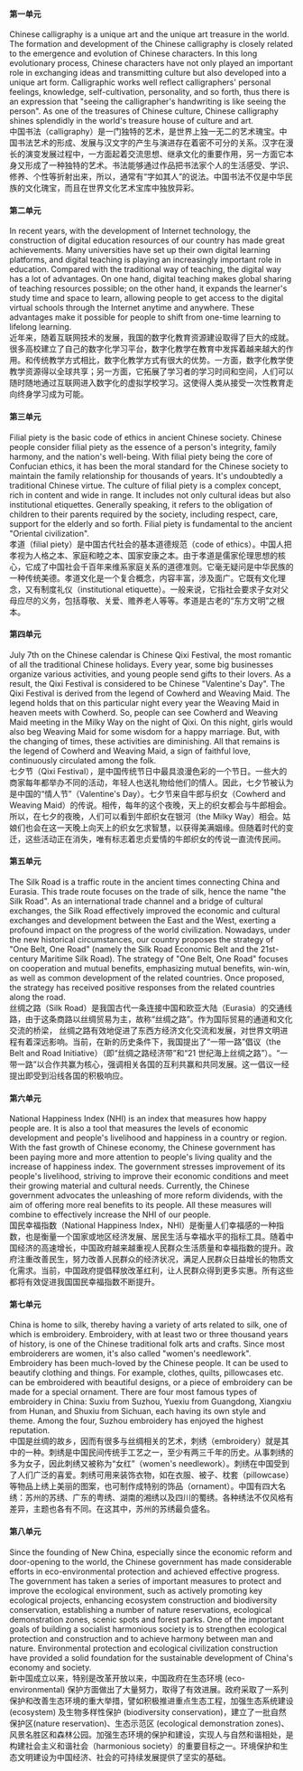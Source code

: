 #### 第一单元
Chinese calligraphy is a unique art and the unique art treasure in the world. The formation and development of the Chinese calligraphy is closely related to the emergence and evolution of Chinese characters. In this long evolutionary process, Chinese characters have not only played an important role in exchanging ideas and transmitting culture but also developed into a unique art form. Calligraphic works well reflect calligraphers' personal feelings, knowledge, self-cultivation, personality, and so forth, thus there is an expression that "seeing the calligrapher's handwriting is like seeing the person". As one of the treasures of Chinese culture, Chinese calligraphy shines splendidly in the world's treasure house of culture and art.<br>
中国书法（calligraphy）是一门独特的艺术，是世界上独一无二的艺术瑰宝。中国书法艺术的形成、发展与汉文字的产生与演进存在着密不可分的关系。汉字在漫长的演变发展过程中，一方面起着交流思想、继承文化的重要作用，另一方面它本身又形成了一种独特的艺术。书法能够通过作品把书法家个人的生活感受、学识、修养、个性等折射出来，所以，通常有“字如其人”的说法。中国书法不仅是中华民族的文化瑰宝，而且在世界文化艺术宝库中独放异彩。

#### 第二单元
In recent years, with the development of Internet technology, the construction of digital education resources of our country has made great achievements. Many universities have set up their own digital learning platforms, and digital teaching is playing an increasingly important role in education. Compared with the traditional way of teaching, the digital way has a lot of advantages. On one hand, digital teaching makes global sharing of teaching resources possible; on the other hand, it expands the learner's study time and space to learn, allowing people to get access to the digital virtual schools through the Internet anytime and anywhere. These advantages make it possible for people to shift from one-time learning to lifelong learning.<br>
近年来，随着互联网技术的发展，我国的数字化教育资源建设取得了巨大的成就。很多高校建立了自己的数字化学习平台，数字化教学在教育中发挥着越来越大的作用。和传统教学方式相比，数字化教学方式有很大的优势。一方面，数字化教学使教学资源得以全球共享；另一方面，它拓展了学习者的学习时间和空间，人们可以随时随地通过互联网进入数字化的虚拟学校学习。这使得人类从接受一次性教育走向终身学习成为可能。

#### 第三单元
Filial piety is the basic code of ethics in ancient Chinese society. Chinese people consider filial piety as the essence of a person's integrity, family harmony, and the nation's well-being. With filial piety being the core of Confucian ethics, it has been the moral standard for the Chinese society to maintain the family relationship for thousands of years. It's undoubtedly a traditional Chinese virtue. The culture of filial piety is a complex concept, rich in content and wide in range. It includes not only cultural ideas but also institutional etiquettes. Generally speaking, it refers to the obligation of children to their parents required by the society, including respect, care, support for the elderly and so forth. Filial piety is fundamental to the ancient "Oriental civilization".<br>
孝道（filial piety）是中国古代社会的基本道德规范（code of ethics）。中国人把孝视为人格之本、家庭和睦之本、国家安康之本。由于孝道是儒家伦理思想的核心，它成了中国社会千百年来维系家庭关系的道德准则。它毫无疑问是中华民族的一种传统美德。孝道文化是一个复合概念，内容丰富，涉及面广。它既有文化理念，又有制度礼仪（institutional etiquette）。一般来说，它指社会要求子女对父母应尽的义务，包括尊敬、关爱、赡养老人等等。孝道是古老的“东方文明”之根本。

#### 第四单元
July 7th on the Chinese calendar is Chinese Qixi Festival, the most romantic of all the traditional Chinese holidays. Every year, some big businesses organize various activities, and young people send gifts to their lovers. As a result, the Qixi Festival is considered to be Chinese "Valentine's Day". The Qixi Festival is derived from the legend of Cowherd and Weaving Maid. The legend holds that on this particular night every year the Weaving Maid in heaven meets with Cowherd. So, people can see Cowherd and Weaving Maid meeting in the Milky Way on the night of Qixi. On this night, girls would also beg Weaving Maid for some wisdom for a happy marriage. But, with the changing of times, these activities are diminishing. All that remains is the legend of Cowherd and Weaving Maid, a sign of faithful love, continuously circulated among the folk.<br>
七夕节（Qixi Festival），是中国传统节日中最具浪漫色彩的一个节日。一些大的商家每年都举办不同的活动，年轻人也送礼物给他们的情人。因此，七夕节被认为是中国的“情人节”（Valentine's Day）。七夕节来自牛郎与织女（Cowherd and Weaving Maid）的传说。相传，每年的这个夜晚，天上的织女都会与牛郎相会。所以，在七夕的夜晚，人们可以看到牛郎织女在银河（the Milky Way）相会。姑娘们也会在这一天晚上向天上的织女乞求智慧，以获得美满姻缘。但随着时代的变迁，这些活动正在消失，唯有标志着忠贞爱情的牛郎织女的传说一直流传民间。

#### 第五单元
The Silk Road is a traffic route in the ancient times connecting China and Eurasia. This trade route focuses on the trade of silk, hence the name "the Silk Road". As an international trade channel and a bridge of cultural exchanges, the Silk Road effectively improved the economic and cultural exchanges and development between the East and the West, exerting a profound impact on the progress of the world civilization. Nowadays, under the new historical circumstances, our country proposes the strategy of "One Belt, One Road" (namely the Silk Road Economic Belt and the 21st-century Maritime Silk Road). The strategy of "One Belt, One Road" focuses on cooperation and mutual benefits, emphasizing mutual benefits, win-win, as well as common development of the related countries. Once proposed, the strategy has received positive responses from the related countries along the road.<br>
丝绸之路（Silk Road）是我国古代一条连接中国和欧亚大陆（Eurasia）的交通线路，由于这条商路以丝绸贸易为主，故称“丝绸之路”。作为国际贸易的通道和文化交流的桥梁， 丝绸之路有效地促进了东西方经济文化交流和发展，对世界文明进程有着深远影响。当前，在新的历史条件下，我国提出了“一带一路”倡议（the Belt and Road Initiative）（即“丝绸之路经济带”和“21 世纪海上丝绸之路”）。“一带一路”以合作共赢为核心，强调相关各国的互利共赢和共同发展。这一倡议一经提出即受到沿线各国的积极响应。

#### 第六单元
National Happiness Index (NHI) is an index that measures how happy people are. It is also a tool that measures the levels of economic development and people's livelihood and happiness in a country or region. With the fast growth of Chinese economy, the Chinese government has been paying more and more attention to people's living quality and the increase of happiness index. The government stresses improvement of its people's livelihood, striving to improve their economic conditions and meet their growing material and cultural needs. Currently, the Chinese government advocates the unleashing of more reform dividends, with the aim of offering more real benefits to its people. All these measures will combine to effectively increase the NHI of our people.<br>
国民幸福指数（National Happiness Index，NHI）是衡量人们幸福感的一种指数，也是衡量一个国家或地区经济发展、居民生活与幸福水平的指标工具。随着中国经济的高速增长，中国政府越来越重视人民群众生活质量和幸福指数的提升。政府注重改善民生，努力改善人民群众的经济状况，满足人民群众日益增长的物质文化需求。当前，中国政府提倡释放改革红利，让人民群众得到更多实惠。所有这些都将有效促进我国国民幸福指数不断提升。

#### 第七单元
China is home to silk, thereby having a variety of arts related to silk, one of which is embroidery. Embroidery, with at least two or three thousand years of history, is one of the Chinese traditional folk arts and crafts. Since most embroiderers are women, it's also called "women's needlework". Embroidery has been much-loved by the Chinese people. It can be used to beautify clothing and things. For example, clothes, quilts, pillowcases etc. can be embroidered with beautiful designs, or a piece of embroidery can be made for a special ornament. There are four most famous types of embroidery in China: Suxiu from Suzhou, Yuexiu from Guangdong, Xiangxiu from Hunan, and Shuxiu from Sichuan, each having its own style and theme. Among the four, Suzhou embroidery has enjoyed the highest reputation.<br>
中国是丝绸的故乡，因而有很多与丝绸相关的艺术，刺绣（embroidery）就是其中的一种。刺绣是中国民间传统手工艺之一，至少有两三千年的历史。从事刺绣的多为女子，因此刺绣又被称为“女红”（women's needlework）。刺绣在中国受到了人们广泛的喜爱。刺绣可用来装饰衣物，如在衣服、被子、枕套（pillowcase）等物品上绣上美丽的图案，也可制作成特别的饰品（ornament）。中国有四大名绣：苏州的苏绣、广东的粤绣、湖南的湘绣以及四川的蜀绣。各种绣法不仅风格有差异，主题也各有不同。在这其中，苏州的苏绣最负盛名。

#### 第八单元
Since the founding of New China, especially since the economic reform and door-opening to the world, the Chinese government has made considerable efforts in eco-environmental protection and achieved effective progress. The government has taken a series of important measures to protect and improve the ecological environment, such as actively promoting key ecological projects, enhancing ecosystem construction and biodiversity conservation, establishing a number of nature reservations, ecological demonstration zones, scenic spots and forest parks. One of the important goals of building a socialist harmonious society is to strengthen ecological protection and construction and to achieve harmony between man and nature. Environmental protection and ecological civilization construction have provided a solid foundation for the sustainable development of China's economy and society.<br>
新中国成立以来，特别是改革开放以来，中国政府在生态环境 (eco-environmental) 保护方面做出了大量努力，取得了有效进展。政府采取了一系列保护和改善生态环境的重大举措，譬如积极推进重点生态工程，加强生态系统建设 (ecosystem) 及生物多样性保护 (biodiversity conservation)，建立了一批自然保护区(nature reservation)、生态示范区 (ecological demonstration zones)、风景名胜区和森林公园。加强生态环境的保护和建设，实现人与自然和谐相处，是构建社会主义和谐社会（harmonious society）的重要目标之一。环境保护和生态文明建设为中国经济、社会的可持续发展提供了坚实的基础。